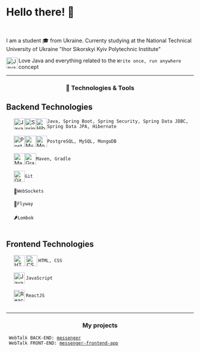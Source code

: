 # Hello there! 👋

<br/>

I am a student 🎓 from Ukraine. Currenty studying at the National Technical University of Ukraine "Ihor Sikorskyi Kyiv Polytechnic Institute"

<img align="left" alt="Java" width="30px" src="https://cdn.jsdelivr.net/gh/devicons/devicon/icons/java/java-original.svg"/> Love Java and everything related to the `Write once, run anywhere` concept

---

<div align="center">
  <h3>🔧 Technologies & Tools</h3>
</div>

## Backend Technologies

<ul style="list-style-type: disc; padding-left: 20px;">
  <li style="display: flex; align-items: center;">
    <img align="center" alt="Java" height="30px" src="https://cdn.jsdelivr.net/gh/devicons/devicon/icons/java/java-original.svg"/>
    <img align="center" alt="Spring Boot, Spring Security" height="30px" src="https://cdn.jsdelivr.net/gh/devicons/devicon@latest/icons/spring/spring-original.svg" />
    <img align="center" alt="Hibernate" height="30px" src="https://cdn.jsdelivr.net/gh/devicons/devicon@latest/icons/hibernate/hibernate-original.svg" />
    <code>Java, Spring Boot, Spring Security, Spring Data JDBC, Spring Data JPA, Hibernate</code>
  </li>
  <br/>
  <li style="display: flex; align-items: center;">
    <img align="center" alt="PostgreSQL" height="30px" src="https://cdn.jsdelivr.net/gh/devicons/devicon@latest/icons/postgresql/postgresql-original.svg" />
    <img align="center" alt="MySQL" height="30px" src="https://cdn.jsdelivr.net/gh/devicons/devicon@latest/icons/mysql/mysql-original.svg" />
    <img align="center" alt="MongoDB" height="30px" src="https://cdn.jsdelivr.net/gh/devicons/devicon@latest/icons/mongodb/mongodb-original.svg" />
    <code>PostgreSQL, MySQL, MongoDB</code>
  </li>
  <br/>
  <li style="display: flex; align-items: center;">
    <img align="center" alt="Maven" height="30px" src="https://cdn.jsdelivr.net/gh/devicons/devicon@latest/icons/maven/maven-original.svg" />
    <img align="center" alt="Gradle" height="30px" src="https://cdn.jsdelivr.net/gh/devicons/devicon@latest/icons/gradle/gradle-original.svg" />
    <code>Maven, Gradle</code>
  </li>
  <br/>
  <li style="display: flex; align-items: center;">
    <img align="center" alt="Git" height="30px" src="https://cdn.jsdelivr.net/gh/devicons/devicon@latest/icons/git/git-original.svg" />
    <code>Git</code>
  </li>
  <br/>
  <li style="display: flex; align-items: center;">
    💬 <code>WebSockets</code>
  </li>
  <br/>
  <li style="display: flex; align-items: center;">
    🪽 <code>Flyway</code>
  </li>
  <br/>
  <li style="display: flex; align-items: center;">
    🌶️ <code>Lombok</code>
  </li>
  <br/>
</ul>

## Frontend Technologies

<ul style="list-style-type: disc; padding-left: 20px;">
  <li style="display: flex; align-items: center;">
    <img align="left" alt="HTML" width="30px" src="https://cdn.jsdelivr.net/gh/devicons/devicon@latest/icons/html5/html5-original.svg" />
    <img align="left" alt="CSS" width="30px" src="https://cdn.jsdelivr.net/gh/devicons/devicon@latest/icons/css3/css3-original.svg" />
    <code>HTML, CSS</code>
  </li>
  <br/>
  <li style="display: flex; align-items: center;">
    <img align="left" alt="JavaScript" width="30px" src="https://cdn.jsdelivr.net/gh/devicons/devicon@latest/icons/javascript/javascript-original.svg" />
    <code>JavaScript</code>
  </li>
  <br/>
  <li style="display: flex; align-items: center;">
    <img align="left" alt="ReactJS" width="30px" src="https://cdn.jsdelivr.net/gh/devicons/devicon@latest/icons/react/react-original.svg" />
    <code>ReactJS</code>
  </li>
  <br/>
</ul>

---

<div align="center">
  <h3>My projects</h3>
</div>

<code> WebTalk BACK-END: [messenger](https://github.com/AndriiHliuza/messenger/tree/dev)</code><br>
<code> WebTalk FRONT-END: [messenger-frontend-app](https://github.com/AndriiHliuza/messenger-frontend-app/tree/dev)</code><br>
